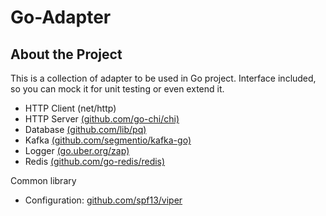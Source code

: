 # Go-Adapter
## About the Project
This is a collection of adapter to be used in Go project. Interface included, so you can mock it for unit testing or even extend it. 
- HTTP Client (net/http)
- HTTP Server [(github.com/go-chi/chi)](https://github.com/go-chi/chi)
- Database [(github.com/lib/pq)](https://github.com/lib/pq)
- Kafka [(github.com/segmentio/kafka-go)](https://github.com/segmentio/kafka-go)
- Logger [(go.uber.org/zap)](https://go.uber.org/zap)
- Redis [(github.com/go-redis/redis)](https://github.com/go-redis/redis)

Common library
- Configuration: [github.com/spf13/viper](https://github.com/spf13/viper)
